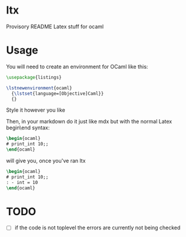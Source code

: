 # ltx

Provisory README
Latex stuff for ocaml

# Usage
You will need to create an environment for OCaml like this:
```tex
\usepackage{listings}

\lstnewenvironment{ocaml}
  {\lstset{language=[Objective]Caml}}
  {}
```
Style it however you like

Then, in your markdown do it just like mdx but with the normal Latex begin\end syntax:  

```tex
\begin{ocaml}
# print_int 10;;
\end{ocaml}
```

will give you, once you've ran ltx  


```tex
\begin{ocaml}
# print_int 10;;
: - int = 10
\end{ocaml}
```

# TODO

- [ ] if the code is not toplevel the errors are currently not being checked
